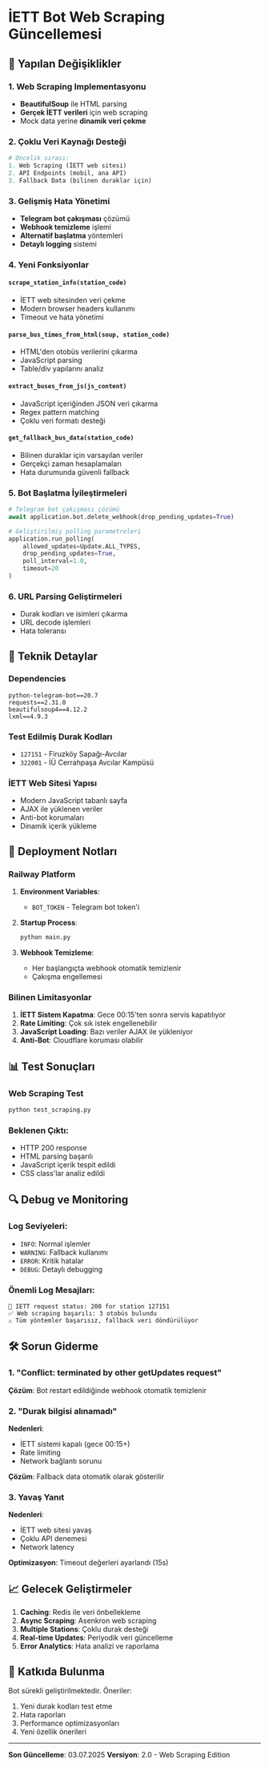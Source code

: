 # İETT Bot Web Scraping Güncellemesi

## 🚌 Yapılan Değişiklikler

### 1. Web Scraping Implementasyonu
- **BeautifulSoup** ile HTML parsing
- **Gerçek İETT verileri** için web scraping
- Mock data yerine **dinamik veri çekme**

### 2. Çoklu Veri Kaynağı Desteği
```python
# Öncelik sırası:
1. Web Scraping (İETT web sitesi)
2. API Endpoints (mobil, ana API)
3. Fallback Data (bilinen duraklar için)
```

### 3. Gelişmiş Hata Yönetimi
- **Telegram bot çakışması** çözümü
- **Webhook temizleme** işlemi
- **Alternatif başlatma** yöntemleri
- **Detaylı logging** sistemi

### 4. Yeni Fonksiyonlar

#### `scrape_station_info(station_code)`
- İETT web sitesinden veri çekme
- Modern browser headers kullanımı
- Timeout ve hata yönetimi

#### `parse_bus_times_from_html(soup, station_code)`
- HTML'den otobüs verilerini çıkarma
- JavaScript parsing
- Table/div yapılarını analiz

#### `extract_buses_from_js(js_content)`
- JavaScript içeriğinden JSON veri çıkarma
- Regex pattern matching
- Çoklu veri formatı desteği

#### `get_fallback_bus_data(station_code)`
- Bilinen duraklar için varsayılan veriler
- Gerçekçi zaman hesaplamaları
- Hata durumunda güvenli fallback

### 5. Bot Başlatma İyileştirmeleri

```python
# Telegram bot çakışması çözümü
await application.bot.delete_webhook(drop_pending_updates=True)

# Geliştirilmiş polling parametreleri
application.run_polling(
    allowed_updates=Update.ALL_TYPES,
    drop_pending_updates=True,
    poll_interval=1.0,
    timeout=20
)
```

### 6. URL Parsing Geliştirmeleri
- Durak kodları ve isimleri çıkarma
- URL decode işlemleri
- Hata toleransı

## 🔧 Teknik Detaylar

### Dependencies
```
python-telegram-bot==20.7
requests==2.31.0
beautifulsoup4==4.12.2
lxml==4.9.3
```

### Test Edilmiş Durak Kodları
- `127151` - Firuzköy Sapağı-Avcılar
- `322001` - İÜ Cerrahpaşa Avcılar Kampüsü

### İETT Web Sitesi Yapısı
- Modern JavaScript tabanlı sayfa
- AJAX ile yüklenen veriler
- Anti-bot korumaları
- Dinamik içerik yükleme

## 🚀 Deployment Notları

### Railway Platform
1. **Environment Variables**:
   - `BOT_TOKEN` - Telegram bot token'i

2. **Startup Process**:
   ```bash
   python main.py
   ```

3. **Webhook Temizleme**:
   - Her başlangıçta webhook otomatik temizlenir
   - Çakışma engellemesi

### Bilinen Limitasyonlar
1. **İETT Sistem Kapatma**: Gece 00:15'ten sonra servis kapatılıyor
2. **Rate Limiting**: Çok sık istek engellenebilir
3. **JavaScript Loading**: Bazı veriler AJAX ile yükleniyor
4. **Anti-Bot**: Cloudflare koruması olabilir

## 📊 Test Sonuçları

### Web Scraping Test
```bash
python test_scraping.py
```

### Beklenen Çıktı:
- HTTP 200 response
- HTML parsing başarılı
- JavaScript içerik tespit edildi
- CSS class'lar analiz edildi

## 🔍 Debug ve Monitoring

### Log Seviyeleri:
- `INFO`: Normal işlemler
- `WARNING`: Fallback kullanımı
- `ERROR`: Kritik hatalar
- `DEBUG`: Detaylı debugging

### Önemli Log Mesajları:
```
🚌 IETT request status: 200 for station 127151
✅ Web scraping başarılı: 3 otobüs bulundu
⚠️ Tüm yöntemler başarısız, fallback veri döndürülüyor
```

## 🛠️ Sorun Giderme

### 1. "Conflict: terminated by other getUpdates request"
**Çözüm**: Bot restart edildiğinde webhook otomatik temizlenir

### 2. "Durak bilgisi alınamadı"
**Nedenleri**:
- İETT sistemi kapalı (gece 00:15+)
- Rate limiting
- Network bağlantı sorunu

**Çözüm**: Fallback data otomatik olarak gösterilir

### 3. Yavaş Yanıt
**Nedenleri**:
- İETT web sitesi yavaş
- Çoklu API denemesi
- Network latency

**Optimizasyon**: Timeout değerleri ayarlandı (15s)

## 📈 Gelecek Geliştirmeler

1. **Caching**: Redis ile veri önbellekleme
2. **Async Scraping**: Asenkron web scraping
3. **Multiple Stations**: Çoklu durak desteği
4. **Real-time Updates**: Periyodik veri güncelleme
5. **Error Analytics**: Hata analizi ve raporlama

## 🤝 Katkıda Bulunma

Bot sürekli geliştirilmektedir. Öneriler:
1. Yeni durak kodları test etme
2. Hata raporları
3. Performance optimizasyonları
4. Yeni özellik önerileri

---
**Son Güncelleme**: 03.07.2025
**Versiyon**: 2.0 - Web Scraping Edition